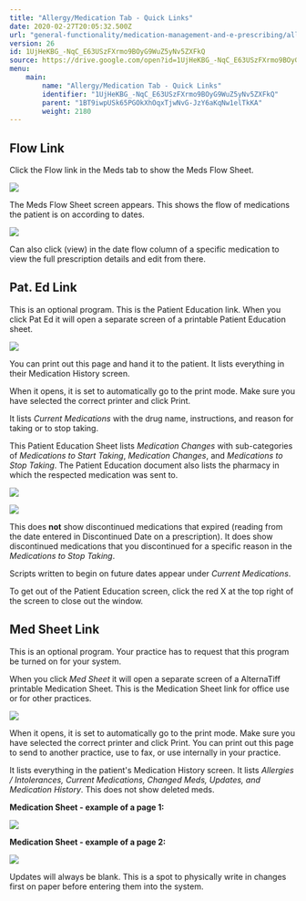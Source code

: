 ```yaml
---
title: "Allergy/Medication Tab - Quick Links"
date: 2020-02-27T20:05:32.500Z
url: "general-functionality/medication-management-and-e-prescribing/allergy-medication-tab-quick-links.html"
version: 26
id: 1UjHeKBG_-NqC_E63USzFXrmo9BOyG9WuZ5yNv5ZXFkQ
source: https://drive.google.com/open?id=1UjHeKBG_-NqC_E63USzFXrmo9BOyG9WuZ5yNv5ZXFkQ
menu:
    main:
        name: "Allergy/Medication Tab - Quick Links"
        identifier: "1UjHeKBG_-NqC_E63USzFXrmo9BOyG9WuZ5yNv5ZXFkQ"
        parent: "1BT9iwpUSk65PGOkXhOqxTjwNvG-JzY6aKqNw1elTkKA"
        weight: 2180
---
```

## Flow Link

Click the Flow link in the Meds tab to show the Meds Flow Sheet.

![](../../external_files/18a97604e83bdad28714d32fd537a903.png)

The Meds Flow Sheet screen appears. This shows the flow of medications the patient is on according to dates.

![](../../external_files/2e5528db23c6ad1832bbde306a33a0f1.png)

Can also click (view) in the date flow column of a specific medication to view the full prescription details and edit from there.

## Pat. Ed Link

This is an optional program. This is the Patient Education link. When you click Pat Ed it will open a separate screen of a printable Patient Education sheet.

![](../../external_files/63f950ff338b5ea5f72958f8c1cc70b5.png)

You can print out this page and hand it to the patient. It lists everything in their Medication History screen.

When it opens, it is set to automatically go to the print mode. Make sure you have selected the correct printer and click Print.

It lists *Current Medications* with the drug name, instructions, and reason for taking or to stop taking.

This Patient Education Sheet lists *Medication Changes* with sub-categories of *Medications to Start Taking*, *Medication Changes*, and *Medications to Stop Taking*. The Patient Education document also lists the pharmacy in which the respected medication was sent to.

![](../../external_files/b5fa8c308074a3d87e71f5206ed43b19.png)

![](../../external_files/c408e07b53466f68bbe9e68e76f0c8d7.png)

This does **not** show discontinued medications that expired (reading from the date entered in Discontinued Date on a prescription). It does show discontinued medications that you discontinued for a specific reason in the *Medications to Stop Taking*.

Scripts written to begin on future dates appear under *Current Medications*.

To get out of the Patient Education screen, click the red X at the top right of the screen to close out the window.

## Med Sheet Link

This is an optional program. Your practice has to request that this program be turned on for your system.

When you click *Med Sheet* it will open a separate screen of a AlternaTiff printable Medication Sheet. This is the Medication Sheet link for office use or for other practices.

![](../../external_files/63f950ff338b5ea5f72958f8c1cc70b5.png)

When it opens, it is set to automatically go to the print mode. Make sure you have selected the correct printer and click Print. You can print out this page to send to another practice, use to fax, or use internally in your practice.

It lists everything in the patient's Medication History screen. It lists *Allergies / Intolerances, Current Medications, Changed Meds, Updates, and Medication History*. This does not show deleted meds.

**Medication Sheet - example of a page 1:**

![](../../external_files/ec5196e41cc0a0257711cc90fed9eed1.png)

**Medication Sheet - example of a page 2:**

![](../../external_files/44d34fb750f8c26b92d7b270eefd19ef.png)

Updates will always be blank. This is a spot to physically write in changes first on paper before entering them into the system.

